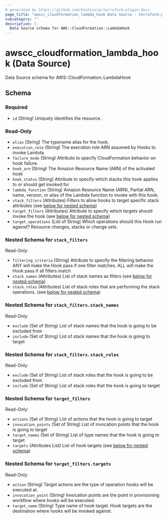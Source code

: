 ```yaml
---
# generated by https://github.com/hashicorp/terraform-plugin-docs
page_title: "awscc_cloudformation_lambda_hook Data Source - terraform-provider-awscc"
subcategory: ""
description: |-
  Data Source schema for AWS::CloudFormation::LambdaHook
---
```


# awscc_cloudformation_lambda_hook (Data Source)

Data Source schema for AWS::CloudFormation::LambdaHook



<!-- schema generated by tfplugindocs -->
## Schema

### Required

- `id` (String) Uniquely identifies the resource.

### Read-Only

- `alias` (String) The typename alias for the hook.
- `execution_role` (String) The execution role ARN assumed by Hooks to invoke Lambda.
- `failure_mode` (String) Attribute to specify CloudFormation behavior on hook failure.
- `hook_arn` (String) The Amazon Resource Name (ARN) of the activated hook
- `hook_status` (String) Attribute to specify which stacks this hook applies to or should get invoked for
- `lambda_function` (String) Amazon Resource Name (ARN), Partial ARN, name, version, or alias of the Lambda function to invoke with this hook.
- `stack_filters` (Attributes) Filters to allow hooks to target specific stack attributes (see [below for nested schema](#nestedatt--stack_filters))
- `target_filters` (Attributes) Attribute to specify which targets should invoke the hook (see [below for nested schema](#nestedatt--target_filters))
- `target_operations` (List of String) Which operations should this Hook run against? Resource changes, stacks or change sets.

<a id="nestedatt--stack_filters"></a>
### Nested Schema for `stack_filters`

Read-Only:

- `filtering_criteria` (String) Attribute to specify the filtering behavior. ANY will make the Hook pass if one filter matches. ALL will make the Hook pass if all filters match
- `stack_names` (Attributes) List of stack names as filters (see [below for nested schema](#nestedatt--stack_filters--stack_names))
- `stack_roles` (Attributes) List of stack roles that are performing the stack operations. (see [below for nested schema](#nestedatt--stack_filters--stack_roles))

<a id="nestedatt--stack_filters--stack_names"></a>
### Nested Schema for `stack_filters.stack_names`

Read-Only:

- `exclude` (Set of String) List of stack names that the hook is going to be excluded from
- `include` (Set of String) List of stack names that the hook is going to target


<a id="nestedatt--stack_filters--stack_roles"></a>
### Nested Schema for `stack_filters.stack_roles`

Read-Only:

- `exclude` (Set of String) List of stack roles that the hook is going to be excluded from
- `include` (Set of String) List of stack roles that the hook is going to target



<a id="nestedatt--target_filters"></a>
### Nested Schema for `target_filters`

Read-Only:

- `actions` (Set of String) List of actions that the hook is going to target
- `invocation_points` (Set of String) List of invocation points that the hook is going to target
- `target_names` (Set of String) List of type names that the hook is going to target
- `targets` (Attributes List) List of hook targets (see [below for nested schema](#nestedatt--target_filters--targets))

<a id="nestedatt--target_filters--targets"></a>
### Nested Schema for `target_filters.targets`

Read-Only:

- `action` (String) Target actions are the type of operation hooks will be executed at.
- `invocation_point` (String) Invocation points are the point in provisioning workflow where hooks will be executed.
- `target_name` (String) Type name of hook target. Hook targets are the destination where hooks will be invoked against.
